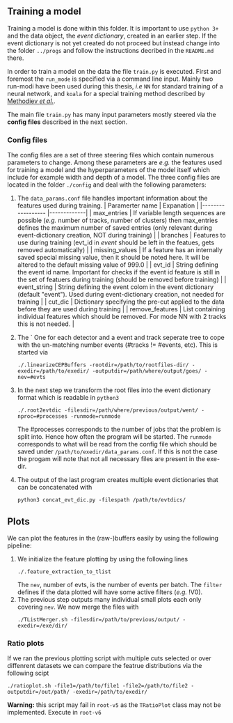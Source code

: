 ## Training a model

Training a model is done within this folder. It is important to use `python 3+` and the data object, the *event dictionary*, created in an earlier step. 
If the event dictionary is not yet created do not proceed but instead change into the folder  `../progs` and follow the instructions decribed in the `README.md` there.

In order to train a model on the data the file `train.py` is executed. First and foremost the `run_mode` is specified via a command line input. Mainly two run-modi have been used during
this thesis, *i.e* `NN` for standard training of a neural network, and `koala` for a special training method described by [Methodiev *et al.*](https://arxiv.org/abs/1708.02949).

The main file `train.py` has many input parameters mostly steered via the **config files** described in the next section.

### Config files

The config files are a set of three steering files which contain numerous parameters to change. Among these parameters are *e.g.* the features used for training a model and
the hyperparameters of the model itself which include for example width and depth of a model. The three config files are located in the folder `./config` and deal with the
following parameters:

1. The `data_params.conf` file handles important information about the features used during training. 
    | Paramerter name   |  Expanation |
    |------------------ |-------------|
    | max_entries       | If variable length sequences are possible (*e.g.* number of tracks, number of clusters) then max_entries defines the maximum number 
                            of saved entries (only relevant during event-dictionary creation, NOT during training)  |
    | branches          | Features to use during training (evt_id in *event* should be left in the featues, gets removed automatically)  |
    | missing_values    | If a feature has an internally saved special missing value, then it should be noted here. It will be altered to the default missing value of 999.0  |
    | evt_id            | String defining the event id name. Important for checks if the event id feature is still in the set of featuers during 
                            training (should be removed before training)  |
    | event_string      | String defining the event colom in the event dictionary (default "event"). Used during event-dictionary creation, not needed for training |
    | cut_dic           | Dictionary specifying the pre-cut applied to the data before they are used during training | 
    | remove_features   | List containing individual features which should be removed. For mode NN with 2 tracks this is not needed. | 
    
1. The `
    One for each detector and a event and track seperate tree to cope with the un-matching number events (#tracks != #events, etc). This is started via
    ```
    ./.linearizeCEPBuffers -rootdir=/path/to/rootfiles-dir/ -exedir=/path/to/exedir/ -outputdir=/path/where/output/goes/ -nev=#evts
    ```
1. In the next step we transform the root files into the event dictionary format which is readable in `python3`
    ```
    ./.root2evtdic -filesdir=/path/where/previous/output/went/ -nproc=#processes -runmode=runmode
    ```
    The #processes corresponds to the number of jobs that the problem is split into. Hence how often the program will be started. The `runmode` corresponds to what will be read from the config file which should be saved under `/path/to/exedir/data_params.conf`. If this is not the case the progam will note that not all necessary files are present in the exe-dir.

1. The output of the last program creates multiple event dictionaries that can be concatenated with
    ```
    python3 concat_evt_dic.py -filespath /path/to/evtdics/
    ```

## Plots

We can plot the features in the (raw-)buffers easily by using the following pipeline:

1. We initialize the feature plotting by using the following lines
    ```
    ./.feature_extraction_to_tlist 
    ```
    The `nev`, number of evts, is the number of events per batch. The `filter` defines if the data plotted will have some active filters (*e.g.* !V0). 
1. The previous step outputs many individual small plots each only covering `nev`. We now merge the files with
    ```
    ./TListMerger.sh -filesdir=/path/to/previous/output/ -exedir=/exe/dir/
    ```

### Ratio plots

If we ran the previous plotting script with multiple cuts selected or over diffenrent datasets we can compare the featrue distributions via the following scipt
```
./ratioplot.sh -file1=/path/to/file1 -file2=/path/to/file2 -outputdir=/out/path/ -exedir=/path/to/exedir/
```
**Warning:** this script may fail in `root-v5` as the `TRatioPlot` class may not be implemented. Execute in `root-v6`




